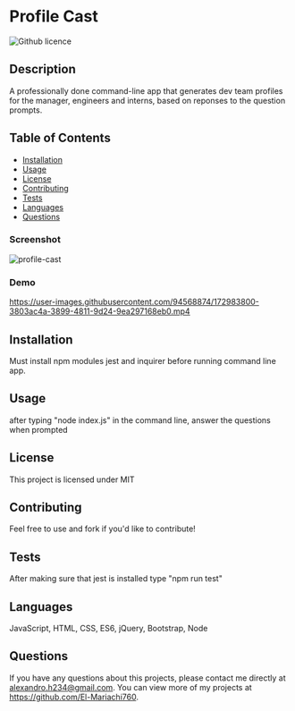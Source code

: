 # Profile Cast
  ![Github licence](http://img.shields.io/badge/license-MIT-blue.svg)
  
  ## Description 
  A professionally done command-line app that generates dev team profiles for the manager, engineers and interns, based on reponses to the question prompts.
  ## Table of Contents
  * [Installation](#installation)
  * [Usage](#usage)
  * [License](#license)
  * [Contributing](#contributing)
  * [Tests](#tests)
  * [Languages](#Languages)
  * [Questions](#Questions)


  ### Screenshot
  
  
![profile-cast](https://user-images.githubusercontent.com/94568874/172984266-9cfa698b-1651-40d1-8a56-05da9f300837.png)


  ### Demo
  

https://user-images.githubusercontent.com/94568874/172983800-3803ac4a-3899-4811-9d24-9ea297168eb0.mp4


  
  ## Installation 
  Must install npm modules jest and inquirer before running command line app.
  ## Usage 
  after typing "node index.js" in the command line, answer the questions when prompted
  ## License 
  This project is licensed under MIT
  ## Contributing 
  Feel free to use and fork if you'd like to contribute!
  ## Tests
  After making sure that jest is installed type "npm run test"
  ## Languages
  JavaScript, HTML, CSS, ES6, jQuery, Bootstrap, Node
  ## Questions
  If you have any questions about this projects, please contact me directly at alexandro.h234@gmail.com. You can view more of my projects at https://github.com/El-Mariachi760.
